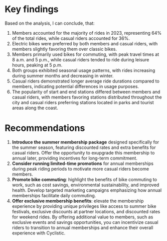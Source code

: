 # Key findings
Based on the analysis, I can conclude, that:

1.	Members accounted for the majority of rides in 2023, representing 64% of the total rides, while casual riders accounted for 36%.
2.	Electric bikes were preferred by both members and casual riders, with members slightly favoring them over classic bikes.
3.	Members primarily used bikes for commuting, with peak travel times at 8 a.m. and 5 p.m., while casual riders tended to ride during leisure hours, peaking at 5 p.m.
4.	Both groups exhibited seasonal usage patterns, with rides increasing during summer months and decreasing in winter.
5.	Casual riders demonstrated longer average ride durations compared to members, indicating potential differences in usage purposes.
6.	The popularity of start and end stations differed between members and casual riders, with members favoring stations distributed throughout the city and casual riders preferring stations located in parks and tourist areas along the coast.

# Recommendations
1.	**Introduce the summer membership package** designed specifically for the summer season, featuring discounted rates and extra benefits for casual riders. Offer the opportunity to exupgrade this membership to annual later, providing incentives for long-term commitment. 
2.	**Consider running limited-time promotions** for annual memberships during peak riding periods to motivate more casual riders become members.
3. **Promote bike commuting**: highlight the benefits of bike commuting to work, such as cost savings, environmental sustainability, and improved health. Develop targeted marketing campaigns emphasizing how annual memberships facilitate daily commuting.
4. **Offer exclusive membership benefits**: elevate the membership experience by providing unique privileges like access to summer bike festivals, exclusive discounts at partner locations, and discounted rates for weekend rides. By offering additional value to members, such as exclusive events and savings opportunities, you can incentivize casual riders to transition to annual memberships and enhance their overall experience with Cyclistic.

